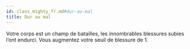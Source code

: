 ```yaml
---
id: class_mighty_fr.md#dur-au-mal
title: Dur au mal
---
```


Votre corps est un champ de batailles, les innombrables blessures subies l’ont endurci. Vous augmentez votre seuil de blessure de 1.

